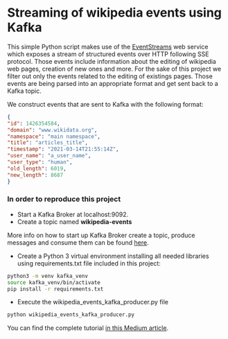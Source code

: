 # Streaming of wikipedia events using Kafka #
This simple Python script makes use of the [EventStreams](https://wikitech.wikimedia.org/wiki/Event_Platform/EventStreams) web service which exposes a stream of structured events over HTTP following SSE protocol. Those events include information about the editing of wikipedia web pages, creation of new ones and more. For the sake of this project we filter out only the events related to the editing of existings pages. Those events are being parsed into an appropriate format and get sent back to a Kafka topic.

We construct events that are sent to Kafka with the following format:
```json
{
"id": 1426354584, 
"domain": "www.wikidata.org", 
"namespace": "main namespace", 
"title": "articles_title", 
"timestamp": "2021-03-14T21:55:14Z", 
"user_name": "a_user_name", 
"user_type": "human", 
"old_length": 6019, 
"new_length": 8687
}
```
 

### In order to reproduce this project ###
- Start a Kafka Broker at localhost:9092.
- Create a topic named **wikipedia-events**

More info on how to start up Kafka Broker create a topic, produce messages and consume them can be found [here](https://kafka.apache.org/quickstart).


- Create a Python 3 virtual environment installing all needed libraries using requirements.txt file included in this project:

```sh
python3 -m venv kafka_venv
source kafka_venv/bin/activate
pip install -r requirements.txt
```

- Εxecute the wikipedia_events_kafka_producer.py file
```sh
python wikipedia_events_kafka_producer.py 
```

You can find the complete tutorial [in this Medium article](https://towardsdatascience.com/introduction-to-apache-kafka-with-wikipedias-eventstreams-service-d06d4628e8d9).
